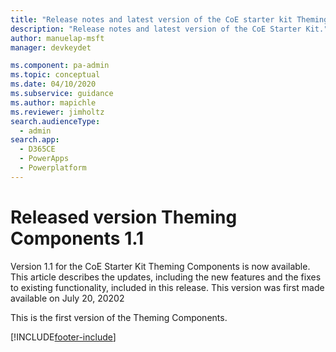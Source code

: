 ```yaml
---
title: "Release notes and latest version of the CoE starter kit Theming Components | MicrosoftDocs"
description: "Release notes and latest version of the CoE Starter Kit."
author: manuelap-msft
manager: devkeydet

ms.component: pa-admin
ms.topic: conceptual
ms.date: 04/10/2020
ms.subservice: guidance
ms.author: mapichle
ms.reviewer: jimholtz
search.audienceType: 
  - admin
search.app: 
  - D365CE
  - PowerApps
  - Powerplatform
---
```


# Released version Theming Components 1.1

Version 1.1 for the CoE Starter Kit Theming Components is now available. This article describes the updates, including the new features and the fixes to existing functionality, included in this release. This version was first made available on July 20, 20202

This is the first version of the Theming Components.

[!INCLUDE[footer-include](../../../includes/footer-banner.md)]